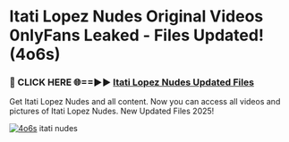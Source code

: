 # Itati Lopez Nudes Original Videos 0nlyFans Leaked - Files Updated! (4o6s)

<h3>🔴 CLICK HERE 🌐==►► <a href="https://tinyurl.com/52m3yx9h" rel="nofollow">Itati Lopez Nudes Updated Files</a></h3>

Get Itati Lopez Nudes and all content. Now you can access all videos and pictures of Itati Lopez Nudes. New Updated Files 2025!

[![4o6s](https://i.imgur.com/TnHtlc8.gif)](https://tinyurl.com/52m3yx9h)
itati nudes